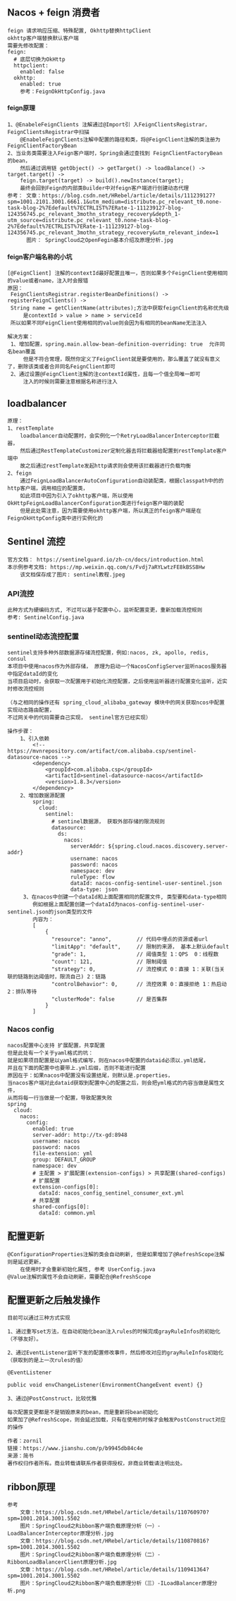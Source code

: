 ## Nacos + feign 消费者
    feign 请求响应压缩、特殊配置, Okhttp替换httpClient
    okhttp客户端替换默认客户端
    需要先修改配置：
    feign:
      # 底层切换为OkHttp
      httpclient:
        enabled: false
      okhttp:
        enabled: true
        参考：FeignOkHttpConfig.java
#### feign原理
    1、@EnabeleFeignClients 注解通过@Import引 入FeignClientsRegistrar，FeignClientsRegistrar中扫描
        @EnabeleFeignClients注解中配置的路径和类，将@FeignClient注解的类注册为 FeignClientFactoryBean
    2、当业务类需要注入Feign客户端时，Spring会通过查找到 FeignClientFactoryBean 的bean，
        然后通过调用链 getObject() -> getTarget() -> loadBalance() -> target.target() -> 
        feign.target(target) -> build().newInstance(target);
        最终会回到Feign的内部类Builder中对feign客户端进行创建动态代理
    参考： 文章：https://blog.csdn.net/HRebel/article/details/111239127?spm=1001.2101.3001.6661.1&utm_medium=distribute.pc_relevant_t0.none-task-blog-2%7Edefault%7ECTRLIST%7ERate-1-111239127-blog-124356745.pc_relevant_3mothn_strategy_recovery&depth_1-utm_source=distribute.pc_relevant_t0.none-task-blog-2%7Edefault%7ECTRLIST%7ERate-1-111239127-blog-124356745.pc_relevant_3mothn_strategy_recovery&utm_relevant_index=1
          图片： SpringCloud之OpenFegin基本介绍及原理分析.jpg
          
#### feign客户端名称的小坑
    [@FeignClient] 注解的contextId最好配置且唯一，否则如果多个FeignClient使用相同的value或者name，注入时会报错
    原因：
     FeignClientsRegistrar.registerBeanDefinitions() -> registerFeignClients() ->
     String name = getClientName(attributes);方法中获取feignClient的名称优先级
         是contextId > value > name > serviceId
     所以如果不同FeignClient使用相同的value则会因为有相同的beanName无法注入
    
    解决方案：
     1、增加配置，spring.main.allow-bean-definition-overriding: true  允许同名bean覆盖
         但是不符合常理，既然你定义了FeignClient就是要使用的，那么覆盖了就没有意义了，删除该类或者合并同名FeignClient即可
     2、通过设置@FeignClient注解的注contextId属性，且每一个值全局唯一即可
         注入的时候则需要注意根据名称进行注入
        
## loadbalancer
    原理：
    1、restTemplate
        loadbalancer自动配置时，会实例化一个RetryLoadBalancerInterceptor拦截器，
        然后通过RestTemplateCustomizer定制化器去将拦截器给配置到restTemplate客户端中
        故之后通过restTemplate发起http请求则会使用该拦截器进行负载均衡
    2、feign
        通过FeignLoadBalancerAutoConfiguration自动装配类，根据classpath中的的http客户端，调用相应的配置类，
        如此项目中因为引入了okhttp客户端，所以使用OkHttpFeignLoadBalancerConfiguration类进行feign客户端的装配
        但是此处需注意，因为需要使用okhttp客户端，所以真正的feign客户端是在FeignOkHttpConfig类中进行实例化的
        
    
## Sentinel 流控
    官方文档： https://sentinelguard.io/zh-cn/docs/introduction.html
    本示例参考文档: https://mp.weixin.qq.com/s/Fvdj7aRYLwtzFE8kBSS8Hw
        该文档保存成了图片: sentinel教程.jpeg

### API流控
    此种方式为硬编码方式, 不过可以基于配置中心，监听配置变更，重新加载流控规则
    参考: SentinelConfig.java
    
### sentinel动态流控配置
    sentinel支持多种外部数据源存储流控配置，例如:nacos, zk, apollo, redis, consul
    本项目中使用nacos作为外部存储， 原理为启动一个NacosConfigServer监听nacos服务器中指定dataId的变化
    当项目启动时，会获取一次配置用于初始化流控配置，之后使用监听器进行配置变化监听，近实时修改流控规则
    
    （与之相同的操作还有 spring_cloud_alibaba_gateway 模块中的网关获取ncos中配置实现动态路由配置， 
    不过网关中的代码需要自己实现， sentinel官方已经实现） 
    
    操作步骤：
        1、引入依赖
            <!-- https://mvnrepository.com/artifact/com.alibaba.csp/sentinel-datasource-nacos -->
            <dependency>
                <groupId>com.alibaba.csp</groupId>
                <artifactId>sentinel-datasource-nacos</artifactId>
                <version>1.8.3</version>
            </dependency>
        2、增加数据源配置
            spring:
              cloud:
                sentinel:
                  # sentinel数据源， 获取外部存储的限流规则
                  datasource:
                    ds:
                      nacos:
                        serverAddr: ${spring.cloud.nacos.discovery.server-addr}
                        username: nacos
                        password: nacos
                        namespace: dev
                        ruleType: flow
                        dataId: nacos-config-sentinel-user-sentinel.json
                        data-type: json
         3、在nacos中创建一个dataId和上面配置相同的配置文件, 类型要和data-type相同
            例如根据上面配置创建一个dataId为nacos-config-sentinel-user-sentinel.json的json类型的文件
            内容为：
            [
            	{
            	  "resource": "anno",        // 代码中埋点的资源或者url
            	  "limitApp": "default",     // 限制的来源， 基本上默认default
            	  "grade": 1,                // 阈值类型 1：QPS  0：线程数
            	  "count": 121,              // 限制阈值
            	  "strategy": 0,             // 流控模式 0：直接 1：关联(当关联的链路到达阈值时，限流自己) 2：链路
            	  "controlBehavior": 0,      // 流控效果 0：直接拒绝 1：热启动 2：排队等待
            	  "clusterMode": false       // 是否集群
            	}
            ]
              

### Nacos config
    nacos配置中心支持 扩展配置，共享配置
    但是此处有一个关于yaml格式的坑：
    就是如果项目配置是以yaml格式编写，则在nacos中配置的dataid必须以.yml结尾，
    并且在下面的配置中也要带上.yml后缀，否则不能进行配置
    原因在于：如果nacos中配置没有设置结尾，则默认是.properties，
    当nacos客户端对此dataid获取到配置中心的配置之后，则会把yml格式的内容当做是属性文件，
    从而将每一行当做是一个配置，导致配置失败
    spring
      cloud:
        nacos:
          config:
            enabled: true
            server-addr: http://tx-gd:8948
            username: nacos
            password: nacos
            file-extension: yml
            group: DEFAULT_GROUP
            namespace: dev
            # 主配置 > 扩展配置(extension-configs) > 共享配置(shared-configs)
            # 扩展配置
            extension-configs[0]:
              dataId: nacos_config_sentinel_consumer_ext.yml
            # 共享配置
            shared-configs[0]:
              dataId: common.yml
## 配置更新
    @ConfigurationProperties注解的类会自动刷新, 但是如果增加了@RefreshScope注解则是延迟更新，
        在使用时才会重新初始化属性, 参考 UserConfig.java
    @Value注解的属性不会自动刷新，需要配合@RefreshScope  
     
## 配置更新之后触发操作
    目前可以通过三种方式实现
    
    1、通过重写set方法，在自动初始化bean注入rules的时候完成grayRuleInfos的初始化（不够友好）。
    
    2、通过EventListener监听下发的配置修改事件，然后修改对应的grayRuleInfos初始化（获取到的是上一次rules的值）
    
    @EventListener
    
    public void envChangeListener(EnvironmentChangeEvent event) {}
      
    3、通过@PostConstruct，比较优雅
    
    每次配置变更都是不是销毁原来的bean，而是重新将bean初始化
    如果加了@RefreshScope，则会延迟加载，只有在使用的时候才会触发PostConstruct对应的操作
    
    作者：zornil
    链接：https://www.jianshu.com/p/b9945db84c4e
    来源：简书
    著作权归作者所有。商业转载请联系作者获得授权，非商业转载请注明出处。


## ribbon原理 
    参考
        文章：https://blog.csdn.net/HRebel/article/details/110760970?spm=1001.2014.3001.5502
        图片：SpringCloud之Ribbon客户端负载原理分析（一）-LoadBalancerInterceptor原理分析.jpg
        文章：https://blog.csdn.net/HRebel/article/details/110870816?spm=1001.2014.3001.5502
        图片：SpringCloud之Ribbon客户端负载原理分析（二）-RibbonLoadBalancerClient原理分析.jpg
        文章：https://blog.csdn.net/HRebel/article/details/110941364?spm=1001.2014.3001.5502
        图片：SpringCloud之Ribbon客户端负载原理分析（三）-ILoadBalancer原理分析.png